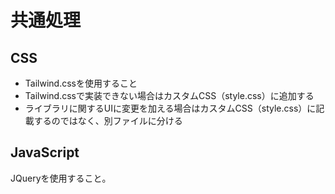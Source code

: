 # 共通処理

## CSS
- Tailwind.cssを使用すること
- Tailwind.cssで実装できない場合はカスタムCSS（style.css）に追加する
- ライブラリに関するUIに変更を加える場合はカスタムCSS（style.css）に記載するのではなく、別ファイルに分ける

## JavaScript
JQueryを使用すること。
